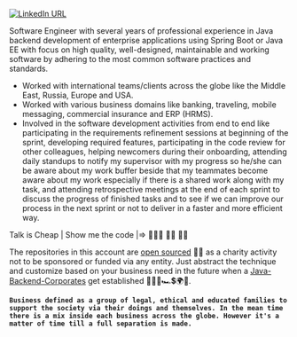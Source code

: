 <a href="https://www.linkedin.com/in/muhamed-hassan" rel="nofollow"><img src="https://camo.githubusercontent.com/671ab2ca30a2f0ad61c7332432807e679e6feca66a65d7fa88146d225853b1e6/68747470733a2f2f696d672e736869656c64732e696f2f7374617469632f76313f636f6c6f723d726564266c6162656c3d6c696e6b6564696e266c6f676f3d6c696e6b6564696e266c6f676f436f6c6f723d7768697465267374796c653d666f722d7468652d6261646765266d6573736167653d436f6e6e656374" alt="LinkedIn URL" data-canonical-src="https://img.shields.io/static/v1?color=red&amp;label=linkedin&amp;logo=linkedin&amp;logoColor=white&amp;style=for-the-badge&amp;message=Connect" style="max-width: 100%;"></a>

Software Engineer with several years of professional experience in Java backend development of enterprise applications using Spring Boot or Java EE with focus on high quality, well-designed, maintainable and working software by adhering to the most common software practices and standards.

- Worked with international teams/clients across the globe like the Middle East, Russia, Europe and USA.
- Worked with various business domains like banking, traveling, mobile messaging, commercial insurance and ERP (HRMS).
- Involved in the software development activities from end to end like participating in the requirements refinement sessions at beginning of the sprint, developing required features, participating in the code review for other colleagues, helping newcomers during their onboarding, attending daily standups to notify my supervisor with my progress so he/she can be aware about my work buffer beside that my teammates become aware about my work especially if there is a shared work along with my task, and attending retrospective meetings at the end of each sprint to discuss the progress of finished tasks and to see if we can improve our process in the next sprint or not to deliver in a faster and more efficient way.

Talk is Cheap | Show me the code |=> 👨🏻‍💻 🙌🏼 💪🏼

The repositories in this account are [open sourced](https://en.wikipedia.org/wiki/Open-source_license) 🙌💪 as a charity activity not to be sponsored or funded via any entity. Just abstract the technique and customize based on your business need in the future when a [Java-Backend-Corporates](https://github.com/muhamed-hassan/specialized-software-development-company-java-backend) get established 🤲💪😇🏎💲🌍💯.  

**`Business defined as a group of legal, ethical and educated families to support the society via their doings and themselves. In the mean time there is a mix inside each business across the globe. However it's a matter of time till a full separation is made.`**

<!--
**muhamed-hassan/muhamed-hassan** is a ✨ _special_ ✨ repository because its `README.md` (this file) appears on your GitHub profile.

Here are some ideas to get you started:

- 🔭 I’m currently working on ...
- 🌱 I’m currently learning ...
- 👯 I’m looking to collaborate on ...
- 🤔 I’m looking for help with ...
- 💬 Ask me about ...
- 📫 How to reach me: ...
- 😄 Pronouns: ...
- ⚡ Fun fact: ...
-->

